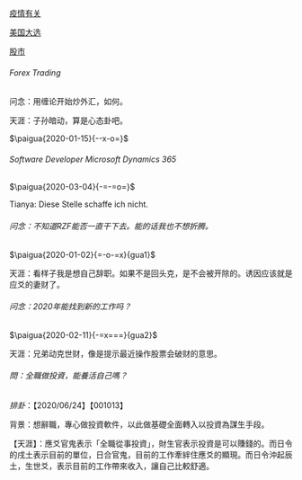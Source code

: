 [疫情有关](生活/易学/2020卦例/新冠疫情/)

[美国大选](生活/易学/2020卦例/美国大选.md)

[股市](生活/易学/2020卦例/股市.md)

<!-- panels:start -->


<!-- div:title-panel -->

######  Forex Trading

<!-- div:right-panel -->

问念：用缠论开始炒外汇，如何。

天涯：子孙暗动，算是心态卦吧。

<!-- div:left-panel -->

$\paigua{2020-01-15}{--x-o=}$


<!-- div:title-panel -->
###### Software Developer Microsoft Dynamics 365
<!-- div:left-panel -->
$\paigua{2020-03-04}{-=-=o=}$
<!-- div:right-panel -->
Tianya: Diese Stelle schaffe ich nicht.

<!-- div:title-panel -->
###### 问念：不知道RZF能否一直干下去。能的话我也不想折腾。
<!-- div:left-panel -->
$\paigua{2020-01-02}{=-o-=x}{gua1}$
<!-- div:right-panel -->
天涯：看样子我是想自己辞职。如果不是回头克，是不会被开除的。诱因应该就是应爻的妻财了。

<!-- div:title-panel -->

###### 问念：2020年能找到新的工作吗？
<!-- div:left-panel -->
$\paigua{2020-02-11}{-=x===}{gua2}$
<!-- div:right-panel -->
天涯：兄弟动克世财，像是提示最近操作股票会破财的意思。

<!-- div:title-panel -->

###### 問：全職做投資，能養活自己嗎？

<!-- div:left-panel -->

$排卦：【2020/06/24】【001013】$

<!-- div:right-panel -->

背景：想辭職，專心做投資軟件，以此做基礎全面轉入以投資為謀生手段。

【天涯】：應爻官鬼表示「全職從事投資」，財生官表示投資是可以賺錢的。而日令的戌土表示目前的單位，日合官鬼，目前的工作牽絆住應爻的顯現。而日令沖起辰土，生世爻，表示目前的工作帶來收入，讓自己比較舒適。

<!-- panels:end -->


[comment]: # "[国内排查海外关系](./国内排查海外关系.md/) "

[comment]: <> "[Forex Trading](./ForexTrading.md ) "

[comment]: <> "[Neue Stelle MS365](./Neue_Stelle_MS365.md) "

[comment]: <> "[RZF能一直干下去吗](./RZF能一直干下去吗.md )  "

[comment]: <> "[全職做投資](./全職做投資.md )  "






